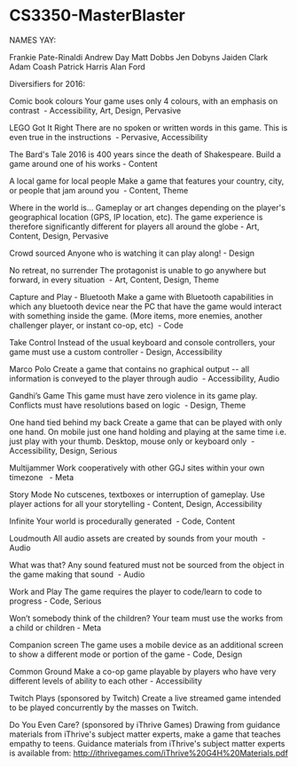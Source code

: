 # CS3350-MasterBlaster
NAMES YAY:

Frankie Pate-Rinaldi
Andrew Day
Matt Dobbs
Jen Dobyns
Jaiden Clark
Adam Coash
Patrick Harris
Alan Ford


Diversifiers for 2016:

Comic book colours
Your game uses only 4 colours, with an emphasis on contrast  - Accessibility, Art, Design, Pervasive

LEGO Got It Right
There are no spoken or written words in this game. This is even true in the instructions  - Pervasive, Accessibility

The Bard's Tale
2016 is 400 years since the death of Shakespeare. Build a game around one of his works - Content

A local game for local people
Make a game that features your country, city, or people that jam around you  - Content, Theme

Where in the world is…
Gameplay or art changes depending on the player's geographical location (GPS, IP location, etc). The game experience is therefore significantly different for players all around the globe - Art, Content, Design, Pervasive

Crowd sourced
Anyone who is watching it can play along! - Design

No retreat, no surrender
The protagonist is unable to go anywhere but forward, in every situation  - Art, Content, Design, Theme

Capture and Play - Bluetooth
Make a game with Bluetooth capabilities in which any bluetooth device near the PC that have the game would interact with something inside the game. (More items, more enemies, another challenger player, or instant co-op, etc)  - Code

Take Control
Instead of the usual keyboard and console controllers, your game must use a custom controller - Design, Accessibility

Marco Polo
Create a game that contains no graphical output -- all information is conveyed to the player through audio  - Accessibility, Audio

Gandhi’s Game
This game must have zero violence in its game play. Conflicts must have resolutions based on logic  - Design, Theme

One hand tied behind my back
Create a game that can be played with only one hand. On mobile just one hand holding and playing at the same time i.e. just play with your thumb. Desktop, mouse only or keyboard only  - Accessibility, Design, Serious

Multijammer
Work cooperatively with other GGJ sites within your own timezone   - Meta

Story Mode
No cutscenes, textboxes or interruption of gameplay. Use player actions for all your storytelling - Content, Design, Accessibility

Infinite
Your world is procedurally generated  - Code, Content

Loudmouth
All audio assets are created by sounds from your mouth  - Audio

What was that?
Any sound featured must not be sourced from the object in the game making that sound  - Audio

Work and Play
The game requires the player to code/learn to code to progress - Code, Serious

Won’t somebody think of the children?
Your team must use the works from a child or children - Meta

Companion screen
The game uses a mobile device as an additional screen to show a different mode or portion of the game - Code, Design

Common Ground
Make a co-op game playable by players who have very different levels of ability to each other - Accessibility

Twitch Plays (sponsored by Twitch)
Create a live streamed game intended to be played concurrently by the masses on Twitch.

Do You Even Care? (sponsored by iThrive Games)
Drawing from guidance materials from iThrive's subject matter experts, make a game that teaches empathy to teens.
Guidance materials from iThrive's subject matter experts is available from: http://ithrivegames.com/iThrive%20G4H%20Materials.pdf
